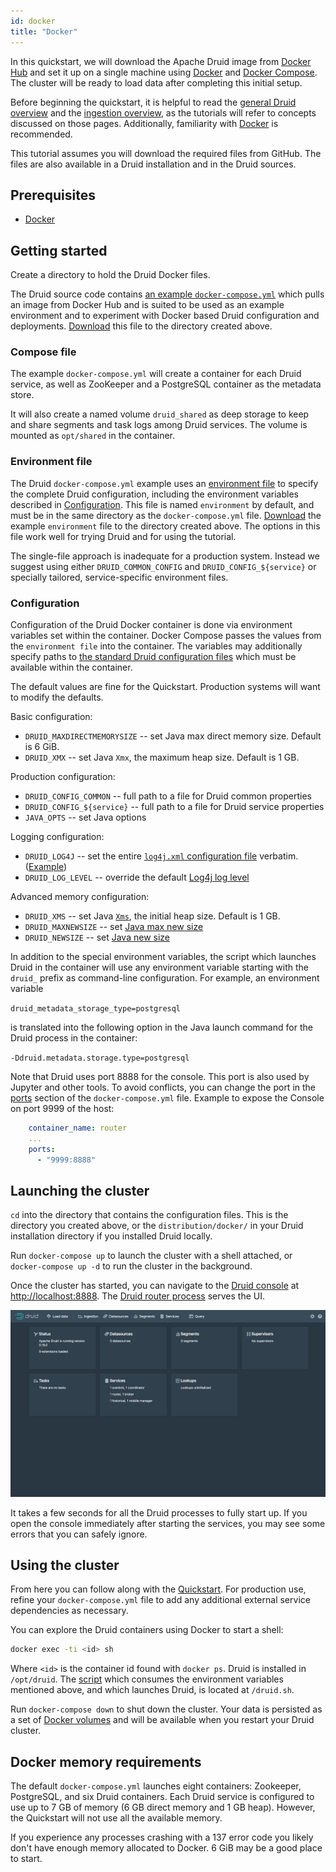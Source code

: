 ```yaml
---
id: docker
title: "Docker"
---
```


<!--
  ~ Licensed to the Apache Software Foundation (ASF) under one
  ~ or more contributor license agreements.  See the NOTICE file
  ~ distributed with this work for additional information
  ~ regarding copyright ownership.  The ASF licenses this file
  ~ to you under the Apache License, Version 2.0 (the
  ~ "License"); you may not use this file except in compliance
  ~ with the License.  You may obtain a copy of the License at
  ~
  ~   http://www.apache.org/licenses/LICENSE-2.0
  ~
  ~ Unless required by applicable law or agreed to in writing,
  ~ software distributed under the License is distributed on an
  ~ "AS IS" BASIS, WITHOUT WARRANTIES OR CONDITIONS OF ANY
  ~ KIND, either express or implied.  See the License for the
  ~ specific language governing permissions and limitations
  ~ under the License.
  -->

In this quickstart, we will download the Apache Druid image from [Docker Hub](https://hub.docker.com/r/apache/druid) and set it up on a single machine using [Docker](https://www.docker.com/get-started) and [Docker Compose](https://docs.docker.com/compose/). The cluster will be ready to load data after completing this initial setup.

Before beginning the quickstart, it is helpful to read the [general Druid overview](../design/index.md) and the [ingestion overview](../ingestion/index.md), as the tutorials will refer to concepts discussed on those pages. Additionally, familiarity with [Docker](https://www.docker.com/get-started) is recommended.

This tutorial assumes you will download the required files from GitHub. The files are also available in a Druid installation and in the Druid sources.

## Prerequisites

* [Docker](https://www.docker.com/get-started)

## Getting started

Create a directory to hold the Druid Docker files.

The Druid source code contains [an example `docker-compose.yml`](https://github.com/apache/druid/blob/{{DRUIDVERSION}}/distribution/docker/docker-compose.yml) which pulls an image from Docker Hub and is suited to be used as an example environment and to experiment with Docker based Druid configuration and deployments. [Download](https://raw.githubusercontent.com/apache/druid/{{DRUIDVERSION}}/distribution/docker/docker-compose.yml) this file to the directory created above.

### Compose file

The example `docker-compose.yml` will create a container for each Druid service, as well as ZooKeeper and a PostgreSQL container as the metadata store.

It will also create a named volume `druid_shared` as deep storage to keep and share segments and task logs among Druid services. The volume is mounted as `opt/shared` in the container.

### Environment file

The Druid `docker-compose.yml` example uses an [environment file](https://docs.docker.com/compose/environment-variables/#the-env_file-configuration-option) to specify the complete Druid configuration, including the environment variables described in [Configuration](#configuration). This file is named `environment` by default, and must be in the same directory as the `docker-compose.yml` file. [Download](https://raw.githubusercontent.com/apache/druid/{{DRUIDVERSION}}/distribution/docker/environment) the example `environment` file to the directory created above. The options in this file work well for trying Druid and for using the tutorial.

The single-file approach is inadequate for a production system. Instead we suggest using either `DRUID_COMMON_CONFIG` and `DRUID_CONFIG_${service}` or specially tailored, service-specific environment files.

### Configuration

Configuration of the Druid Docker container is done via environment variables set within the container. Docker Compose passes the values from the `environment file` into the container. The variables may additionally specify paths to [the standard Druid configuration files](../configuration/index.md) which must be available within the container.

The default values are fine for the Quickstart. Production systems will want to modify the defaults.

Basic configuration:

* `DRUID_MAXDIRECTMEMORYSIZE` -- set Java max direct memory size. Default is 6 GiB.
* `DRUID_XMX` -- set Java `Xmx`, the maximum heap size. Default is 1 GB.

Production configuration:

* `DRUID_CONFIG_COMMON` -- full path to a file for Druid common properties
* `DRUID_CONFIG_${service}` -- full path to a file for Druid service properties
* `JAVA_OPTS` -- set Java options

Logging configuration:

* `DRUID_LOG4J` -- set the entire [`log4j.xml` configuration file](https://logging.apache.org/log4j/2.x/manual/configuration.html#XML)  verbatim. ([Example](https://github.com/apache/druid/blob/{{DRUIDVERSION}}/distribution/docker/environment#L52))
* `DRUID_LOG_LEVEL` -- override the default [Log4j log level](https://en.wikipedia.org/wiki/Log4j#Log4j_log_levels)

Advanced memory configuration:

* `DRUID_XMS` -- set Java [`Xms`](https://docs.oracle.com/cd/E19900-01/819-4742/abeik/index.html), the initial heap size. Default is 1 GB.
* `DRUID_MAXNEWSIZE` -- set [Java max new size](https://docs.oracle.com/cd/E19900-01/819-4742/abeik/index.html)
* `DRUID_NEWSIZE` -- set [Java new size](https://docs.oracle.com/cd/E19900-01/819-4742/abeik/index.html)

In addition to the special environment variables, the script which launches Druid in the container will use any environment variable starting with the `druid_` prefix as command-line configuration. For example, an environment variable

`druid_metadata_storage_type=postgresql`

is translated into the following option in the Java launch command for the Druid process in the container:

`-Ddruid.metadata.storage.type=postgresql`

Note that Druid uses port 8888 for the console. This port is also used by Jupyter and other tools. To avoid conflicts, you can change the port in the [ports](https://github.com/apache/druid/blob/0.21.1/distribution/docker/docker-compose.yml#L125) section of the `docker-compose.yml` file. Example to expose the Console on port 9999 of the host:

```yaml
    container_name: router
    ...
    ports:
      - "9999:8888"
```

## Launching the cluster

`cd` into the directory that contains the configuration files. This is the directory you created above, or the `distribution/docker/` in your Druid installation directory if you installed Druid locally.

Run `docker-compose up` to launch the cluster with a shell attached, or `docker-compose up -d` to run the cluster in the background.

Once the cluster has started, you can navigate to the [Druid console](../operations/druid-console.md) at [http://localhost:8888](http://localhost:8888). The [Druid router process](../design/router.md) serves the UI.

![Druid console](../assets/tutorial-quickstart-01.png "Druid console")

It takes a few seconds for all the Druid processes to fully start up. If you open the console immediately after starting the services, you may see some errors that you can safely ignore.

## Using the cluster

From here you can follow along with the [Quickstart](./index.md#step-4-load-data). For production use, refine your `docker-compose.yml` file to add any additional external service dependencies as necessary.

You can explore the Druid containers using Docker to start a shell:

```sh
docker exec -ti <id> sh
```

Where `<id>` is the container id found with `docker ps`. Druid is installed in `/opt/druid`. The [script](https://github.com/apache/druid/blob/{{DRUIDVERSION}}/distribution/docker/druid.sh) which consumes the environment variables mentioned above, and which launches Druid, is located at `/druid.sh`.

Run `docker-compose down` to shut down the cluster. Your data is persisted as a set of [Docker volumes](https://docs.docker.com/storage/volumes/) and will be available when you restart your Druid cluster.

## Docker memory requirements

The default `docker-compose.yml` launches eight containers: Zookeeper, PostgreSQL, and six Druid containers. Each Druid service is configured to use up to 7 GB of memory (6 GB direct memory and 1 GB heap). However, the Quickstart will not use all the available memory.

If you experience any processes crashing with a 137 error code you likely don't have enough memory allocated to Docker. 6 GiB may be a good place to start.
